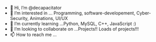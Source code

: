 - 👋 Hi, I’m @decapacitator
- 👀 I’m interested in ... Programming, software-developement, Cyber-Security, Animations, UI/UX
- 🌱 I’m currently learning ...Python, MySQL, C++, JavaScript :)
- 💞️ I’m looking to collaborate on ...Projects!! Loads of projects!!!
- 📫 How to reach me ...

<!---
decapacitator/decapacitator is a ✨ special ✨ repository because its `README.md` (this file) appears on your GitHub profile.
You can click the Preview link to take a look at your changes.
--->
